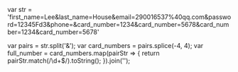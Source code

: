 var str = 'first_name=Lee&last_name=House&email=290016537%40qq.com&password=12345Fd3&phone=&card_number=1234&card_number=5678&card_number=1234&card_number=5678'

var pairs = str.split('&');
var card_numbers = pairs.splice(-4, 4);
var full_number = card_numbers.map(pairStr => {
  return pairStr.match(/\d+$/).toString();
}).join('');
